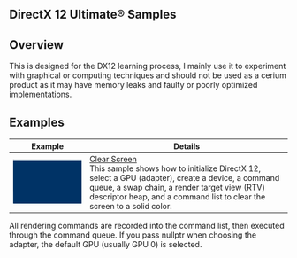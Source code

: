 ##               DirectX 12 Ultimate® Samples

  
</h1>


  ##              



## Overview
This is designed for the DX12 learning process, I mainly use it to experiment with graphical or computing techniques and should not be used as a cerium product as it may have memory leaks and faulty or poorly optimized implementations.




## Examples


Example | Details
---------|--------
<img src="Screenshots/ClearScreen.png" width=380> | [Clear Screen](Src/ClearScreen)<br> This sample shows how to initialize DirectX 12, select a GPU (adapter), create a device, a command queue, a swap chain, a render target view (RTV) descriptor heap, and a command list to clear the screen to a solid color.
All rendering commands are recorded into the command list, then executed through the command queue.
If you pass nullptr when choosing the adapter, the default GPU (usually GPU 0) is selected.
